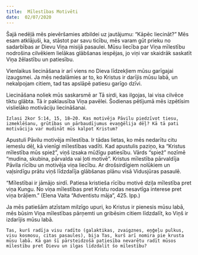 ```yaml
---
title:  Mīlestības Motivēti
date:  02/07/2020
---
```


Šajā nedēļā mēs pievēršamies atbildei uz jautājumu: “Kāpēc liecināt?” Mēs esam atklājuši, ka, stāstot par savu ticību, mēs varam gūt prieku no sadarbības ar Dievu Viņa misijā pasaulei. Mūsu liecība par Viņa mīlestību nodrošina cilvēkiem lielākas glābšanas iespējas, jo viņi var skaidrāk saskatīt Viņa žēlastību un patiesību.

Vienlaikus liecināšana ir arī viens no Dieva līdzekļiem mūsu garīgajai izaugsmei. Ja mēs nedalāmies ar to, ko Kristus ir darījis mūsu labā, un nekalpojam citiem, tad tas apslāpē patiesu garīgo dzīvi.

Liecināšana noliek mūs saskarsmē ar Tā sirdi, kas ilgojas, lai visa cilvēce tiktu glābta. Tā ir paklausība Viņa pavēlei. Šodienas pētījumā mēs izpētīsim vislielāko motivāciju liecināšanai.

`Izlasi 2kor 5:14, 15, 18–20. Kas motivēja Pāvilu piedzīvot tiesu, izmeklēšanu, grūtības un pārbaudījumus evaņģēlija dēļ? Kā tā pati motivācija var mudināt mūs kalpot Kristum?`

Apustuli Pāvilu motivēja mīlestība. Ir tādas lietas, ko mēs nedarītu citu iemeslu dēļ, kā vienīgi mīlestības vadīti. Kad apustulis paziņo, ka “Kristus mīlestība mūs spiež”, viņš izsaka mūžīgu patiesību. Vārds “spiež” nozīmē “mudina, skubina, pārvalda vai ļoti motivē”. Kristus mīlestība pārvaldīja Pāvila rīcību un motivēja viņa liecību. Ar drošsirdīgiem nolūkiem un vaļsirdīgu prātu viņš līdzdalīja glābšanas plānu visā Vidusjūras pasaulē.

“Mīlestībai ir jāmājo sirdī. Patiesa kristieša rīcību motivē dziļa mīlestība pret viņa Kungu. No viņa mīlestības pret Kristu rodas nesavtīga interese pret viņa brāļiem.” (Elena Vaita “Adventistu māja”, 425. lpp.)

Ja mēs patiešām atzīstam milzīgo upuri, ko Kristus ir pienesis mūsu labā, mēs būsim Viņa mīlestības pārņemti un gribēsim citiem līdzdalīt, ko Viņš ir izdarījis mūsu labā.

`Tas, kurš radīja visu radīto (galaktikas, zvaigznes, eņģeļu pulkus, visu kosmosu, citas pasaules), bija Tas, kurš arī nomira pie krusta mūsu labā. Kā gan šī pārsteidzošā patiesība nevarētu radīt mūsos mīlestību pret Dievu un ilgas līdzdalīt šo mīlestību?`